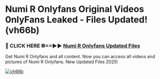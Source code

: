 # Numi R Onlyfans Original Videos 0nlyFans Leaked - Files Updated! (vh66b)

<h3>🔴 CLICK HERE 🌐==►► <a href="https://tinyurl.com/2wckxsce" rel="nofollow">Numi R Onlyfans Updated Files</a></h3>

Get Numi R Onlyfans and all content. Now you can access all videos and pictures of Numi R Onlyfans. New Updated Files 2025!

[![vh66b](https://i.imgur.com/AFduVYN.gif)](https://tinyurl.com/2wckxsce)
